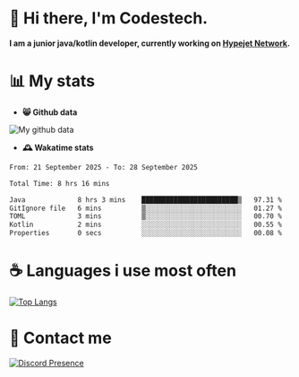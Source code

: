# 👋 Hi there, I'm Codestech.
**I am a junior java/kotlin developer, currently working on [Hypejet Network](https://github.com/Hypejet).**

# 📊 My stats
- **😸 Github data**

![My github data](https://github-readme-stats.vercel.app/api?username=Codestech1&count_private=true&include_all_commits=true&theme=codeSTACKr)

- **🕰️ Wakatime stats**
<!--START_SECTION:waka-->

```txt
From: 21 September 2025 - To: 28 September 2025

Total Time: 8 hrs 16 mins

Java             8 hrs 3 mins    ████████████████████████▒   97.31 %
GitIgnore file   6 mins          ▒░░░░░░░░░░░░░░░░░░░░░░░░   01.27 %
TOML             3 mins          ▒░░░░░░░░░░░░░░░░░░░░░░░░   00.70 %
Kotlin           2 mins          ░░░░░░░░░░░░░░░░░░░░░░░░░   00.55 %
Properties       0 secs          ░░░░░░░░░░░░░░░░░░░░░░░░░   00.08 %
```

<!--END_SECTION:waka-->

# ☕ Languages i use most often
[![Top Langs](https://github-readme-stats.vercel.app/api/top-langs/?username=Codestech1&layout=compact&langs_count=8&exclude_repo=window5000.github.io&theme=codeSTACKr)](https://github.com/anuraghazra/github-readme-stats)

# 💬 Contact me
[![Discord Presence](https://lanyard.cnrad.dev/api/650718742157852740)](https://discord.com/users/650718742157852740)
</br>
